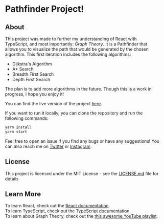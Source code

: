 # Pathfinder Project!

## About

This project was made to further my understanding of React with TypeScript, and most importantly: _Graph Theory_. It is a Pathfinder that allows you to visualize the path that would be generated by the chosen algorithm. This first iteration includes the following algorithms:

- Dijkstra's Algorithm
- A\* Search
- Breadth First Search
- Depth First Search

The plan is to add more algorithms in the future. Though this is a work in progress, I hope you enjoy it!

You can find the live version of the project [here](https://pathfinder-truji.vercel.app/).

If you want to run it locally, you can clone the repository and run the following commands:

```bash
yarn install
yarn start
```

Feel free to open an issue if you find any bugs or have any suggestions! You can also reach me on [Twitter](https://twitter.com/trujillo9616) or [Instagram](https://www.instagram.com/trujillo9616/).

## License

This project is licensed under the MIT License - see the [LICENSE.md](LICENSE.md) file for details

## Learn More

To learn React, check out the [React documentation](https://reactjs.org/).<br />
To learn TypeScript, check out the [TypeScript documentation](https://www.typescriptlang.org/).<br />
To learn about Graph Theory, check out the [this awesome YouTube playlist](https://www.youtube.com/watch?v=DgXR2OWQnLc&list=PLDV1Zeh2NRsDGO4--qE8yH72HFL1Km93P&ab_channel=WilliamFiset).
